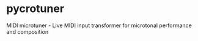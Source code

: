 # pycrotuner
MIDI microtuner - Live MIDI input transformer for microtonal performance and composition
